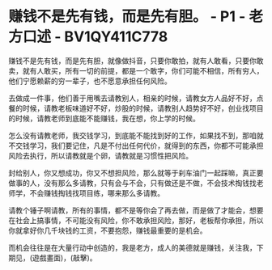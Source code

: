# 赚钱不是先有钱，而是先有胆。 - P1 - 老方口述 - BV1QY411C778

赚钱不是先有钱，而是先有胆，就像做抖音，只要你敢拍，就有人敢看，只要你敢卖，就有人敢买，所有一切的前提，都是一个敢字，你们可能不相信，所有穷人，他们宁愿赖薪的穷一辈子，也不愿意承担任何风险。

去做成一件事，他们善于用嘴去请教别人，相亲的时候，请教女方人品好不好，点餐的时候，请教老板味道好不好，炒股的时候，请教别人趋势好不好，创业找项目的时候，请教老师到底能不能赚钱，我在想，你上学的时候。

怎么没有请教老师，我交钱学习，到底能不能找到好的工作，如果找不到，那咱就不交钱学习，我们要记住，凡是不付出任何代价，就得到的东西，你都不可能承担风险去执行，所以请教就是个卵，请教就是习惯性把风险。

封给别人，你又想成功，你又不想担风险，那么就等于刹车油门一起踩嘛，真正要做事的人，没有那么多请教，只有会与不会，只有做还是不做，不会技术掏钱找老师学，不会赚钱掏钱找项目练，哪来那么多请教。

请教个锤子啊请教，所有的事情，都不是等你会了再去做，而是做了才能会，想要在社会上搞事情，不可能没有风险，你不敢承担风险，那好，老板帮你承担，所以你就拿好你几千块钱的工资，不要抱怨，赚钱最重要的是机会。

而机会往往是在大量行动中创造的，我是老方，成人的美德就是赚钱，关注我，下期见，(遊戲畫面)，(敲擊)。

